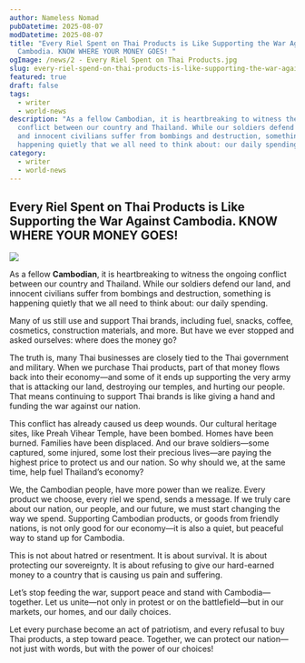 ```yaml
---
author: Nameless Nomad
pubDatetime: 2025-08-07
modDatetime: 2025-08-07
title: "Every Riel Spent on Thai Products is Like Supporting the War Against
  Cambodia. KNOW WHERE YOUR MONEY GOES! "
ogImage: /news/2 - Every Riel Spent on Thai Products.jpg
slug: every-riel-spend-on-thai-products-is-like-supporting-the-war-against-cambodia
featured: true
draft: false
tags:
  - writer
  - world-news
description: "As a fellow Cambodian, it is heartbreaking to witness the ongoing
  conflict between our country and Thailand. While our soldiers defend our land,
  and innocent civilians suffer from bombings and destruction, something is
  happening quietly that we all need to think about: our daily spending. "
category:
  - writer
  - world-news
---
```

## **Every Riel Spent on Thai Products is Like Supporting the War Against Cambodia. KNOW WHERE YOUR MONEY GOES!** 

![](/news/2%20-%20Every%20Riel%20Spent%20on%20Thai%20Products.jpg)

As a fellow **Cambodian**, it is heartbreaking to witness the ongoing conflict between our country and Thailand. While our soldiers defend our land, and innocent civilians suffer from bombings and destruction, something is happening quietly that we all need to think about: our daily spending. 

Many of us still use and support Thai brands, including fuel, snacks, coffee, cosmetics, construction materials, and more. But have we ever stopped and asked ourselves: where does the money go? 

The truth is, many Thai businesses are closely tied to the Thai government and military. When we purchase Thai products, part of that money flows back into their economy—and some of it ends up supporting the very army that is attacking our land, destroying our temples, and hurting our people. That means continuing to support Thai brands is like giving a hand and funding the war against our nation. 

This conflict has already caused us deep wounds. Our cultural heritage sites, like Preah Vihear Temple, have been bombed. Homes have been burned. Families have been displaced. And our brave soldiers—some captured, some injured, some lost their precious lives—are paying the highest price to protect us and our nation. So why should we, at the same time, help fuel Thailand’s economy? 

We, the Cambodian people, have more power than we realize. Every product we choose, every riel we spend, sends a message. If we truly care about our nation, our people, and our future, we must start changing the way we spend. Supporting Cambodian products, or goods from friendly nations, is not only good for our economy—it is also a quiet, but peaceful way to stand up for Cambodia. 

This is not about hatred or resentment. It is about survival. It is about protecting our sovereignty. It is about refusing to give our hard-earned money to a country that is causing us pain and suffering. 

Let’s stop feeding the war, support peace and stand with Cambodia—together. Let us unite—not only in protest or on the battlefield—but in our markets, our homes, and our daily choices.

Let every purchase become an act of patriotism, and every refusal to buy Thai products, a step toward peace. Together, we can protect our nation—not just with words, but with the power of our choices!